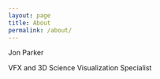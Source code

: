 ```yaml
---
layout: page
title: About
permalink: /about/
---
```

Jon Parker 

VFX and 3D Science Visualization Specialist
